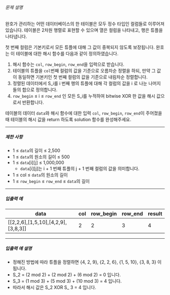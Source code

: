 
###### 문제 설명


완호가 관리하는 어떤 데이터베이스의 한 테이블은 모두 정수 타입인 컬럼들로 이루어져 있습니다. 테이블은 2차원 행렬로 표현할 수 있으며 열은 컬럼을 나타내고, 행은 튜플을 나타냅니다.  

첫 번째 컬럼은 기본키로서 모든 튜플에 대해 그 값이 중복되지 않도록 보장됩니다. 완호는 이 테이블에 대한 해시 함수를 다음과 같이 정의하였습니다.


1. 해시 함수는 `col`, `row_begin`, `row_end`을 입력으로 받습니다.
2. 테이블의 튜플을 `col`번째 컬럼의 값을 기준으로 오름차순 정렬을 하되, 만약 그 값이 동일하면 기본키인 첫 번째 컬럼의 값을 기준으로 내림차순 정렬합니다.
3. 정렬된 데이터에서 S\_i를 i 번째 행의 튜플에 대해 각 컬럼의 값을 i 로 나눈 나머지들의 합으로 정의합니다.
4. `row_begin` ≤ i ≤ `row_end` 인 모든 S\_i를 누적하여 bitwise XOR 한 값을 해시 값으로서 반환합니다.


테이블의 데이터 `data`와 해시 함수에 대한 입력 `col`, `row_begin`, `row_end`이 주어졌을 때 테이블의 해시 값을 return 하도록 solution 함수를 완성해주세요.




---


##### 제한 사항


* 1 ≤ `data`의 길이 ≤ 2,500
* 1 ≤ `data`의 원소의 길이 ≤ 500
* 1 ≤ `data`[i][j] ≤ 1,000,000
	+ `data`[i][j]는 i + 1 번째 튜플의 j + 1 번째 컬럼의 값을 의미합니다.
* 1 ≤ col ≤ `data`의 원소의 길이
* 1 ≤ `row_begin` ≤ `row_end` ≤ `data`의 길이




---


##### 입출력 예




| data | col | row\_begin | row\_end | result |
| --- | --- | --- | --- | --- |
| [[2,2,6],[1,5,10],[4,2,9],[3,8,3]] | 2 | 2 | 3 | 4 |




---


##### 입출력 예 설명


* 정해진 방법에 따라 튜플을 정렬하면 {4, 2, 9}, {2, 2, 6}, {1, 5, 10}, {3, 8, 3} 이 됩니다.
* S\_2 = (2 mod 2) + (2 mod 2) + (6 mod 2) = 0 입니다.
* S\_3 = (1 mod 3) + (5 mod 3) + (10 mod 3) = 4 입니다.
* 따라서 해시 값은 S\_2 XOR S\_ 3 = 4 입니다.



